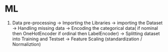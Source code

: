 # ML
1. Data pre-processing
    -> Importing the Libraries
    -> importing the Dataset
    -> Handling missing data
    -> Encoding the categorical data( if nominal then OneHotEncoder if ordinal then LabelEncoder)
    -> Splitting dataset into Training and Testset
    -> Feature Scaling (standardization / Normaliztion)
